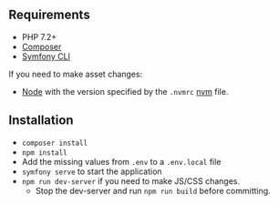 ## Requirements #

* PHP 7.2+
* [Composer](http://getcomposer.org/)
* [Symfony CLI](https://symfony.com/download)
  
If you need to make asset changes:

* [Node](https://nodejs.org) with the version specified by the `.nvmrc` [nvm](https://github.com/nvm-sh/nvm#installing-and-updating) file.

## Installation ##

* `composer install`
* `npm install`
* Add the missing values from `.env` to a `.env.local` file
* `symfony serve` to start the application
* `npm run dev-server` if you need to make JS/CSS changes.
  * Stop the dev-server and run `npm run build` before committing.
